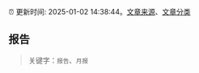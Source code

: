 :alarm_clock: 更新时间: 2025-01-02 14:38:44。[文章来源](/README.md)、[文章分类](/TAGS.md)

## 报告


> 关键字：`报告`、`月报`



